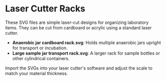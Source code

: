 # Laser Cutter Racks

These SVG files are simple laser-cut designs for organizing laboratory items. They can be cut from cardboard or acrylic using a standard laser cutter.

- **Anaerobic jar cardboard rack.svg**: Holds multiple anaerobic jars upright for transport or incubation.
- **Large sample jar transport rack.svg**: A larger rack for sample bottles or other cylindrical containers.

Import the SVGs into your laser cutter's software and adjust the scale to match your material thickness.
